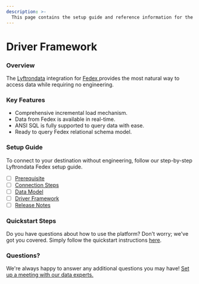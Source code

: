 ```yaml
---
description: >-
  This page contains the setup guide and reference information for the Fedex source connector.
---
```


# Driver Framework

### Overview

The [Lyftrondata](https://www.lyftrondata.com/) integration for [Fedex](https://www.lyftrondata.com/integration/fedex/)[ ](https://www.lyftrondata.com/integration/fedex/)provides the most natural way to access data while requiring no engineering.

### Key Features

* Comprehensive incremental load mechanism.
* Data from Fedex is available in real-time.&#x20;
* ANSI SQL is fully supported to query data with ease.
* Ready to query Fedex relational schema model.

### Setup Guide

To connect to your destination without engineering, follow our step-by-step Lyftrondata Fedex setup guide.

* [ ] [Prerequisite](../../commerce-analytics/fedex/prerequisite.md)
* [ ] [Connection Steps](../../commerce-analytics/fedex/connection-steps.md)
* [ ] [Data Model](../../commerce-analytics/fedex/data-model/)
* [ ] [Driver Framework](../../commerce-analytics/fedex/driver-framework/)
* [ ] [Release Notes](../../commerce-analytics/fedex/release-notes.md)

### Quickstart Steps

Do you have questions about how to use the platform? Don't worry; we've got you covered. Simply follow the quickstart instructions [here](../../../quickstart-steps.md).

### Questions? <a href="#questions" id="questions"></a>

We're always happy to answer any additional questions you may have! [Set up a meeting with our data experts.](https://www.lyftrondata.com/book-a-meeting/)


